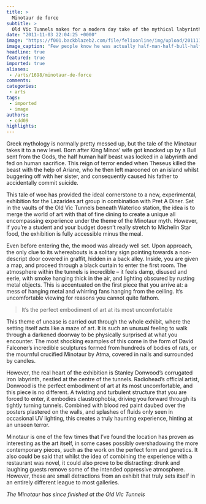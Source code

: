 ```yaml
---
title: >
  Minotaur de force
subtitle: >
  Old Vic Tunnels makes for a modern day take of the mythical labyrinth – complete with bistro
date: "2011-11-03 22:04:25 +0000"
image: "https://f001.backblazeb2.com/file/felixonline/img/upload/201111032204-felix-mino3.jpg"
image_caption: "Few people know he was actually half-man-half-bull-half-butcher"
headline: true
featured: true
imported: true
aliases:
 - /arts/1698/minotaur-de-force
comments:
categories:
 - arts
tags:
 - imported
 - image
authors:
 - cdd09
highlights:
---
```


Greek mythology is normally pretty messed up, but the tale of the Minotaur takes it to a new level. Born after King Minos’ wife got knocked up by a Bull sent from the Gods, the half human half beast was locked in a labyrinth and fed on human sacrifice. This reign of terror ended when Theseus killed the beast with the help of Ariane, who he then left marooned on an island whilst buggering off with her sister, and consequently caused his father to accidentally commit suicide.

This tale of woe has provided the ideal cornerstone to a new, experimental, exhibition for the Lazarides art group in combination with Pret A Diner. Set in the vaults of the Old Vic Tunnels beneath Waterloo station, the idea is to merge the world of art with that of fine dining to create a unique all encompassing experience under the theme of the Minotaur myth. However, if you’re a student and your budget doesn’t really stretch to Michelin Star food, the exhibition is fully accessible minus the meal.

Even before entering the, the mood was already well set. Upon approach, the only clue to its whereabouts is a solitary sign pointing towards a non-descript door covered in graffit, hidden in a back alley. Inside, you are given a map, and proceed through a black curtain to enter the first room. The atmosphere within the tunnels is incredible – it feels damp, disused and eerie, with smoke hanging thick in the air, and lighting obscured by rusting metal objects. This is accentuated on the first piece that you arrive at: a mess of hanging metal and whirring fans hanging from the ceiling. It’s uncomfortable viewing for reasons you cannot quite fathom.

> It’s the perfect embodiment of art at its most uncomfortable

This theme of unease is carried out through the whole exhibit, where the setting itself acts like a maze of art. It is such an unusual feeling to walk through a darkened doorway to be physically surprised at what you encounter. The most shocking examples of this come in the form of David Falconer’s incredible sculptures formed from hundreds of bodies of rats, or the mournful crucified Minotaur by Atma, covered in nails and surrounded by candles.

However, the real heart of the exhibition is Stanley Donwood’s corrugated iron labyrinth, nestled at the centre of the tunnels. Radiohead’s official artist, Donwood is the perfect embodiment of art at its most uncomfortable, and this piece is no different. A twisting and turbulent structure that you are forced to enter, it embodies claustrophobia, driving you forward through its tightly turning tunnels. Combined with blood red paint daubed over the posters plastered on the walls, and splashes of fluids only seen in occasional UV lighting, this creates a truly haunting experience, hinting at an unseen terror.

Minotaur is one of the few times that I’ve found the location has proven as interesting as the art itself, in some cases possibly overshadowing the more contemporary pieces, such as the work on the perfect form and genetics. It also could be said that whilst the idea of combining the experience with a restaurant was novel, it could also prove to be distracting: drunk and laughing guests remove some of the intended oppressive atmosphere. However, these are small detractions from an exhibit that truly sets itself in an entirely different league to most galleries.

_The Minotaur has since finished at the Old Vic Tunnels_
